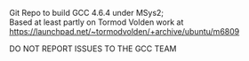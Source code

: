 Git Repo to build GCC 4.6.4 under MSys2; <br>
Based at least partly on Tormod Volden work at
https://launchpad.net/~tormodvolden/+archive/ubuntu/m6809

DO NOT REPORT ISSUES TO THE GCC TEAM
